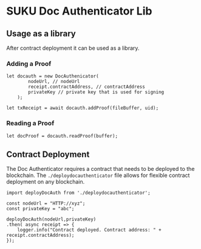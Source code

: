 # SUKU Doc Authenticator Lib

 ## Usage as a library
After contract deployment it can be used as a library.

### Adding a Proof

```
let docauth = new DocAuthenicator(
        nodeUrl, // nodeUrl
        receipt.contractAddress, // contractAddress
        privateKey // private key that is used for signing
    );

let txReceipt = await docauth.addProof(fileBuffer, uid);
```

### Reading a Proof
```
let docProof = docauth.readProof(buffer);
```

## Contract Deployment
The Doc Authenticator requires a contract that needs to be deployed to the blockchain. The `./deploydocauthenticator` file allows for flexible contract deployment on any blockchain. 
```
import deployDocAuth from './deploydocauthenticator';

const nodeUrl = "HTTP://xyz";
const privateKey = "abc";

deployDocAuth(nodeUrl,privateKey)
.then( async receipt => {
    logger.info("Contract deployed. Contract address: " + receipt.contractAddress);
});

 ```

